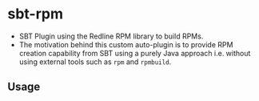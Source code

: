 # sbt-rpm
* SBT Plugin using the Redline RPM library to build RPMs. 
* The motivation behind this custom auto-plugin is to provide RPM creation capability from SBT using a purely Java approach i.e. without using external tools such as ```rpm``` and ```rpmbuild```.  

## Usage
